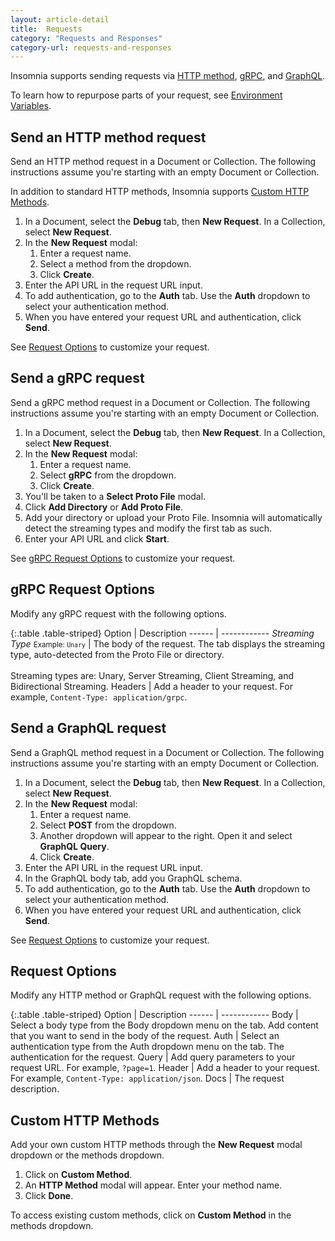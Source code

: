 ```yaml
---
layout: article-detail
title:  Requests
category: "Requests and Responses"
category-url: requests-and-responses
---
```


Insomnia supports sending requests via [HTTP method](https://developer.mozilla.org/en-US/docs/Web/HTTP/Methods), [gRPC](https://grpc.io/docs), and [GraphQL](https://graphql.org).

To learn how to repurpose parts of your request, see
[Environment Variables](/insomnia/environment-variables).

## Send an HTTP method request

Send an HTTP method request in a Document or Collection. The following instructions
assume you're starting with an empty Document or Collection.

In addition to standard HTTP methods, Insomnia supports [Custom HTTP Methods](#custom-http-methods).

1. In a Document, select the **Debug** tab, then **New Request**. In a Collection, select **New Request**.
1. In the **New Request** modal:
   1. Enter a request name.
   1. Select a method from the dropdown.
   1. Click **Create**.
1. Enter the API URL in the request URL input.
1. To add authentication, go to the **Auth** tab. Use the **Auth** dropdown to select your authentication method.
1. When you have entered your request URL and authentication, click **Send**.

See [Request Options](#request-options) to customize your request.

## Send a gRPC request

Send a gRPC method request in a Document or Collection. The following instructions
assume you're starting with an empty Document or Collection.

1. In a Document, select the **Debug** tab, then **New Request**. In a Collection, select **New Request**.
1. In the **New Request** modal:
   1. Enter a request name.
   1. Select **gRPC** from the dropdown.
   1. Click **Create**.
1. You'll be taken to a **Select Proto File** modal.
1. Click **Add Directory** or **Add Proto File**.
1. Add your directory or upload your Proto File. Insomnia will automatically detect the streaming types and modify the first tab as such.
1. Enter your API URL and click **Start**.

See [gRPC Request Options](#grpc-request-options) to customize your request.

## gRPC Request Options

Modify any gRPC request with the following options.

{:.table .table-striped}
Option | Description
------ | ------------
*Streaming Type* <small>Example: `Unary`</small> | The body of the request. The tab displays the streaming type, auto-detected from the Proto File or directory.<br><br>Streaming types are: Unary, Server Streaming, Client Streaming, and Bidirectional Streaming.
Headers | Add a header to your request. For example, `Content-Type: application/grpc`.

## Send a GraphQL request

Send a GraphQL method request in a Document or Collection. The following instructions
assume you're starting with an empty Document or Collection.

1. In a Document, select the **Debug** tab, then **New Request**. In a Collection, select **New Request**.
1. In the **New Request** modal:
   1. Enter a request name.
   1. Select **POST** from the dropdown.
   1. Another dropdown will appear to the right. Open it and select **GraphQL Query**.
   1. Click **Create**.
1. Enter the API URL in the request URL input.
1. In the GraphQL body tab, add you GraphQL schema.
1. To add authentication, go to the **Auth** tab. Use the **Auth** dropdown to select your authentication method.
1. When you have entered your request URL and authentication, click **Send**.

See [Request Options](#request-options) to customize your request.

## Request Options

Modify any HTTP method or GraphQL request with the following options.

{:.table .table-striped}
Option | Description
------ | ------------
Body | Select a body type from the Body dropdown menu on the tab. Add content that you want to send in the body of the request.
Auth | Select an authentication type from the Auth dropdown menu on the tab. The authentication for the request.
Query | Add query parameters to your request URL. For example, `?page=1`.
Header | Add a header to your request. For example, `Content-Type: application/json`.
Docs | The request description.

## Custom HTTP Methods

Add your own custom HTTP methods through the **New Request** modal dropdown or the methods dropdown.

1. Click on **Custom Method**.
1. An **HTTP Method** modal will appear. Enter your method name.
1. Click **Done**.

To access existing custom methods, click on **Custom Method** in the methods dropdown.
